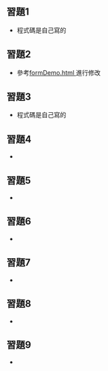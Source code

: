 ## 習題1
- 程式碼是自己寫的
## 習題2
- 參考[formDemo.html
](https://github.com/ccc113b/html2server/blob/master/01-%E5%89%8D%E7%AB%AF%E7%B6%B2%E9%A0%81/01-html/form/formDemo.html)進行修改
## 習題3
- 程式碼是自己寫的
## 習題4
- 
## 習題5
- 
## 習題6
- 
## 習題7
- 
## 習題8
- 
## 習題9
- 
